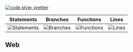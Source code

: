 [![code style: prettier](https://img.shields.io/badge/code_style-prettier-ff69b4.svg?style=flat-square)](https://github.com/prettier/prettier)

| Statements                                    | Branches                                  | Functions                                   | Lines                               |
| --------------------------------------------- | ----------------------------------------- | ------------------------------------------- | ----------------------------------- |
| ![Statements](https://img.shields.io/badge/Coverage-56.98%25-red.svg 'Make me better!') | ![Branches](https://img.shields.io/badge/Coverage-38.21%25-red.svg 'Make me better!') | ![Functions](https://img.shields.io/badge/Coverage-40.19%25-red.svg 'Make me better!') | ![Lines](https://img.shields.io/badge/Coverage-58.21%25-red.svg 'Make me better!') |

## Web
